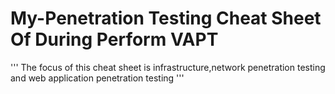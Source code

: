 # My-Penetration Testing  Cheat Sheet Of During Perform VAPT
'''
The focus of this cheat sheet is infrastructure,network penetration testing and  web application penetration testing
'''
